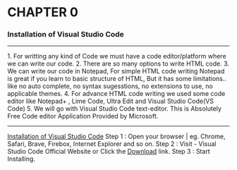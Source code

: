 # CHAPTER 0
### Installation of Visual Studio Code
<hr>
1. For writting any kind of Code we must have a code editor/platform where we can write our code.
2. There are so many options to write HTML code.
3. We can write our code in Notepad, For simple HTML code writing Notepad is great if you learn to basic structure of HTML, But it has some limitations.. like no auto complete, no syntax sugesstions, no extensions to use, no applicable themes.
4. For advance HTML code writing we used some code editor like Notepad+ , Lime Code, Ultra Edit and Visual Studio Code(VS Code)
5. We will go with Visual Studio Code text-editor. This is Absolutely Free Code editor Application Provided by Microsoft.
<hr>

<u>Installation of Visual Studio Code</u>
Step 1 : Open your browser | eg. Chrome, Safari, Brave, Firebox, Internet Explorer and so on.
Step 2 : Visit - Visual Studio Code Official Website or Click the <a href="https://code.visualstudio.com/" target="_blank">Download</a> link.
Step 3 : Start Installing.